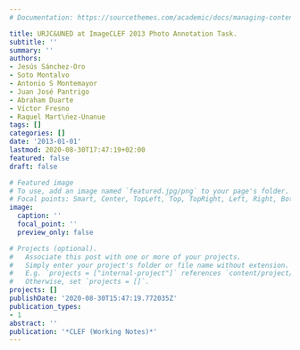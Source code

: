 ```yaml
---
# Documentation: https://sourcethemes.com/academic/docs/managing-content/

title: URJC&UNED at ImageCLEF 2013 Photo Annotation Task.
subtitle: ''
summary: ''
authors:
- Jesús Sánchez-Oro
- Soto Montalvo
- Antonio S Montemayor
- Juan José Pantrigo
- Abraham Duarte
- Vı́ctor Fresno
- Raquel Mart\ńez-Unanue
tags: []
categories: []
date: '2013-01-01'
lastmod: 2020-08-30T17:47:19+02:00
featured: false
draft: false

# Featured image
# To use, add an image named `featured.jpg/png` to your page's folder.
# Focal points: Smart, Center, TopLeft, Top, TopRight, Left, Right, BottomLeft, Bottom, BottomRight.
image:
  caption: ''
  focal_point: ''
  preview_only: false

# Projects (optional).
#   Associate this post with one or more of your projects.
#   Simply enter your project's folder or file name without extension.
#   E.g. `projects = ["internal-project"]` references `content/project/deep-learning/index.md`.
#   Otherwise, set `projects = []`.
projects: []
publishDate: '2020-08-30T15:47:19.772035Z'
publication_types:
- 1
abstract: ''
publication: '*CLEF (Working Notes)*'
---
```

